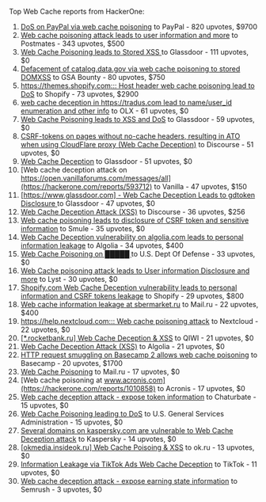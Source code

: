 Top Web Cache reports from HackerOne:

1. [DoS on PayPal via web cache poisoning](https://hackerone.com/reports/622122) to PayPal - 820 upvotes, $9700
2. [Web cache poisoning attack leads to user information and more](https://hackerone.com/reports/492841) to Postmates - 343 upvotes, $500
3. [Web Cache Poisoning leads to Stored XSS ](https://hackerone.com/reports/1424094) to Glassdoor - 111 upvotes, $0
4. [Defacement of catalog.data.gov via web cache poisoning to stored DOMXSS](https://hackerone.com/reports/303730) to GSA Bounty - 80 upvotes, $750
5. [https://themes.shopify.com::: Host header web cache poisoning lead to DoS](https://hackerone.com/reports/1096609) to Shopify - 73 upvotes, $2900
6. [web cache deception in https://tradus.com lead to name/user_id enumeration and other info](https://hackerone.com/reports/537564) to OLX - 61 upvotes, $0
7. [Web Cache Poisoning leads to XSS and DoS](https://hackerone.com/reports/1621540) to Glassdoor - 59 upvotes, $0
8. [CSRF-tokens on pages without no-cache headers, resulting in ATO when using CloudFlare proxy (Web Cache Deception)](https://hackerone.com/reports/260697) to Discourse - 51 upvotes, $0
9. [Web Cache Deception](https://hackerone.com/reports/2265400) to Glassdoor - 51 upvotes, $0
10. [Web cache deception attack on https://open.vanillaforums.com/messages/all](https://hackerone.com/reports/593712) to Vanilla - 47 upvotes, $150
11. [[https://www.glassdoor.com] -  Web Cache Deception Leads to gdtoken Disclosure ](https://hackerone.com/reports/1343086) to Glassdoor - 47 upvotes, $0
12. [Web Cache Deception Attack (XSS)](https://hackerone.com/reports/394016) to Discourse - 36 upvotes, $256
13. [Web cache poisoning leads to disclosure of CSRF token and sensitive information](https://hackerone.com/reports/504514) to Smule - 35 upvotes, $0
14. [Web Cache Deception vulnerability on algolia.com leads to personal information leakage](https://hackerone.com/reports/1530066) to Algolia - 34 upvotes, $400
15. [Web Cache Poisoning on  █████ ](https://hackerone.com/reports/1183263) to U.S. Dept Of Defense - 33 upvotes, $0
16. [Web Cache poisoning attack leads to User information Disclosure and more](https://hackerone.com/reports/631589) to Lyst - 30 upvotes, $0
17. [Shopify.com Web Cache Deception vulnerability leads to personal information and CSRF tokens leakage](https://hackerone.com/reports/1271944) to Shopify - 29 upvotes, $800
18. [Web cache information leakage at sbermarket.ru](https://hackerone.com/reports/893353) to Mail.ru - 22 upvotes, $400
19. [https://help.nextcloud.com::: Web cache poisoning attack](https://hackerone.com/reports/429747) to Nextcloud - 22 upvotes, $0
20. [[*.rocketbank.ru] Web Cache Deception & XSS](https://hackerone.com/reports/415168) to QIWI - 21 upvotes, $0
21. [Web Cache Deception Attack (XSS)](https://hackerone.com/reports/504261) to Algolia - 21 upvotes, $0
22. [HTTP request smuggling on Basecamp 2 allows web cache poisoning](https://hackerone.com/reports/919175) to Basecamp - 20 upvotes, $1700
23. [Web Cache Poisoning](https://hackerone.com/reports/534297) to Mail.ru - 17 upvotes, $0
24. [Web cache poisoning at www.acronis.com](https://hackerone.com/reports/1010858) to Acronis - 17 upvotes, $0
25. [Web cache deception attack - expose token information](https://hackerone.com/reports/397508) to Chaturbate - 15 upvotes, $0
26. [Web Cache Poisoning leading to DoS](https://hackerone.com/reports/1346618) to U.S. General Services Administration - 15 upvotes, $0
27. [Several domains on kaspersky.com are vulnerable to Web Cache Deception attack](https://hackerone.com/reports/1185028) to Kaspersky - 14 upvotes, $0
28. [[okmedia.insideok.ru] Web Cache Poisoing & XSS](https://hackerone.com/reports/550266) to ok.ru - 13 upvotes, $0
29. [Information Leakage via TikTok Ads Web Cache Deception](https://hackerone.com/reports/1484468) to TikTok - 11 upvotes, $0
30. [Web cache deception attack - expose earning state information](https://hackerone.com/reports/439021) to Semrush - 3 upvotes, $0
